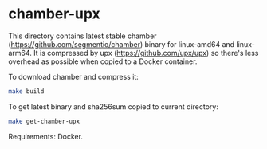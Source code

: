 # chamber-upx

This directory contains latest stable chamber (https://github.com/segmentio/chamber)
binary for linux-amd64 and linux-arm64. It is compressed by upx (https://github.com/upx/upx) so
there's less overhead as possible when copied to a Docker container.

To download chamber and compress it:

```sh
make build
```

To get latest binary and sha256sum copied to current directory:

```sh
make get-chamber-upx
```

Requirements: Docker.
